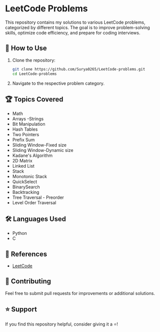 # LeetCode Problems

This repository contains my solutions to various LeetCode problems, categorized by different topics. The goal is to improve problem-solving skills, optimize code efficiency, and prepare for coding interviews.

## 🚀 How to Use
1. Clone the repository:
   ```bash
   git clone https://github.com/Surya0265/LeetCode-problems.git
   cd LeetCode-problems
   ```
2. Navigate to the respective problem category.


## 🏆 Topics Covered
- Math
- Arrays
-Strings 
- Bit Manipulation
- Hash Tables
- Two Pointers
- Prefix Sum
- Sliding Window-Fixed size
- Sliding Window-Dynamic size
- Kadane's Algorithm
- 2D Matrix
- Linked List
- Stack
- Monotonic Stack
- QuickSelect
- BinarySearch
- Backtracking
- Tree Traversal - Preorder
- Level Order Traversal


  
  

## 🛠 Languages Used
- Python 
- C
  

## 📖 References
- [LeetCode](https://leetcode.com/)


## 🤝 Contributing
Feel free to submit pull requests for improvements or additional solutions.

## ⭐ Support
If you find this repository helpful, consider giving it a ⭐!

